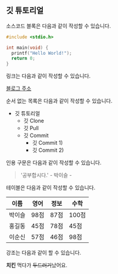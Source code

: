 ## 깃 튜토리얼

소스코드 블록은 다음과 같이 작성할 수 있습니다.

```c
#include <stdio.h>

int main(void) {
  printf("Hello World!");
  return 0;
}
```

링크는 다음과 같이 작성할 수 있습니다.

[블로그 주소](https://blog.naver.com/ndb796)

순서 없는 목록은 다음과 같이 작성할 수 있습니다.

* 깃 튜토리얼
  * 깃 Clone
  * 깃 Pull
  * 깃 Commit
    * 깃 Commit 1)
    * 깃 Commit 2)
    
인용 구문은 다음과 같이 작성할 수 있습니다.

> '공부합시다.' - 박이슬 -

테이블은 다음과 같이 작성할 수 있습니다.

이름|영어|정보|수학
---|---|---|---|
박이슬|98점|87점|100점
홍길동|45점|78점|45점
이순신|57점|46점|98점

강조는 다음과 같이 할 수 있습니다.

**치킨** 먹다가 ~~두드러기~~났어요.
